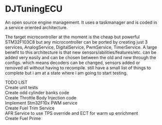 # DJTuningECU

An open source engine management. It uses a taskmanager and is coded in a service oriented architecture.

The target microcontroller at the moment is the cheap but powerful STM32F103C8 but any microcontroller can be ported by creating just 3 services, AnalogService, DigitalService, PwmService, TimerService. A large benefit to this architecture is that new sensors/abilities/features/etc. can be added very easily and can be chosen between the old and new through the configs. which means decoders can be changed, sensors added or removed all without having to recompile. still have a small list of things to complete but i am at a state where i am going to start testing.

TODO LIST<br>
Create unit tests<br>
Create odd cylinder banks code<br>
Create Throttle Body Injection code<br>
Implement Stm32F10x PWM service<br>
Create Fuel Trim Service<br>
AFR Service to use TPS override and ECT for warm up enrichment<br>
Create Fuel Prime<br>
